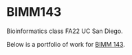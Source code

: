 # BIMM143
Bioinformatics class FA22 UC San Diego.

Below is a portfolio of work for [BIMM 143](https://bioboot.github.io/bimm143_F22/).

